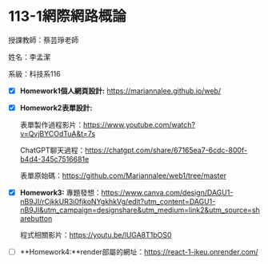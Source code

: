# 113-1**網際網路概論**

授課教師：蔡芸琤老師

姓名：李孟潔

系級：科技系116

- [x] **Homework1個人網頁設計:** https://mariannalee.github.io/web/

- [x] **Homework2表單設計:** 
      


    表單製作過程影片：https://www.youtube.com/watch?v=QvjBYCOdTuA&t=7s

    ChatGPT聊天過程：https://chatgpt.com/share/67165ea7-6cdc-800f-b4d4-345c7516681e

    表單原始碼：https://github.com/Mariannalee/web1/tree/master

- [x] **Homework3:**
    專題發想：https://www.canva.com/design/DAGU1-nB9JI/rCjkkUR3i0fjkoNYgkhkVg/edit?utm_content=DAGU1-nB9JI&utm_campaign=designshare&utm_medium=link2&utm_source=sharebutton

    程式相關影片：https://youtu.be/lUGA8T1bOS0

- [ ] **Homework4:**render部屬的網址：https://react-1-jkeu.onrender.com/

